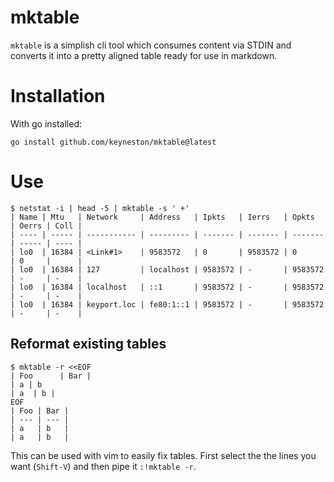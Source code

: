 # mktable

`mktable` is a simplish cli tool which consumes content via STDIN and converts
it into a pretty aligned table ready for use in markdown.

# Installation

With go installed:

```
go install github.com/keyneston/mktable@latest
```

# Use

```
$ netstat -i | head -5 | mktable -s ' +'
| Name | Mtu   | Network     | Address   | Ipkts   | Ierrs   | Opkts   | Oerrs | Coll |
| ---- | ----- | ----------- | --------- | ------- | ------- | ------- | ----- | ---- |
| lo0  | 16384 | <Link#1>    | 9583572   | 0       | 9583572 | 0       | 0     |      |
| lo0  | 16384 | 127         | localhost | 9583572 | -       | 9583572 | -     | -    |
| lo0  | 16384 | localhost   | ::1       | 9583572 | -       | 9583572 | -     | -    |
| lo0  | 16384 | keyport.loc | fe80:1::1 | 9583572 | -       | 9583572 | -     | -    |
```

## Reformat existing tables

```
$ mktable -r <<EOF
| Foo      | Bar |
| a | b
| a  | b |
EOF
| Foo | Bar |
| --- | --- |
| a   | b   |
| a   | b   |
```

This can be used with vim to easily fix tables. First select the the lines you want (`Shift-V`) and then pipe it `:!mktable -r`.
